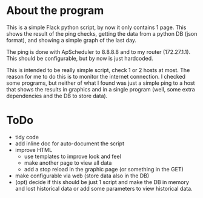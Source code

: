 # About the program


This is a simple Flack python script, by now it only contains 1 page. This 
shows the result of the ping checks, getting the data from a python DB
(json format), and showing a simple graph of the last day.

The ping is done with ApScheduler to 8.8.8.8 and to my router (172.27.1.1).
 This should be configurable, but by now is just hardcoded.

This is intended to be really simple script, check 1 or 2 hosts at most. The
reason for me to do this is to monitor the internet connection. I checked
some programs, but neither of what I found was just a simple ping to a host
that shows the results in graphics and in a single program (well, some extra
dependencies and the DB to store data).

# ToDo


* tidy code
* add inline doc for auto-document the script
* improve HTML
  * use templates to improve look and feel
  * make another page to view all data
  * add a stop reload in the graphic page (or something in the GET)
* make configurable via web (store data also in the DB)
* (opt) decide if this should be just 1 script and make the DB
  in memory and lost historical data or add some parameters to
  view historical data.
